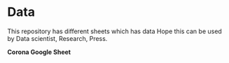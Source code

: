 # Data
This repository has different sheets which has data 
Hope this can be used by Data scientist, Research, Press.

**Corona Google Sheet**
